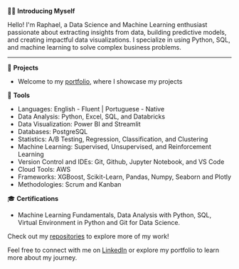 👋🏻 **Introducing Myself**

Hello! I'm Raphael, a Data Science and Machine Learning enthusiast passionate about extracting insights from data, building predictive models, and creating impactful data visualizations. I specialize in using Python, SQL, and machine learning to solve complex business problems.

---

📂 **Projects**
- Welcome to my [portfolio](https://raphaelmpimentel.github.io/portfolio_projetos/), where I showcase my projects


 🚀 **Tools**
- Languages: English - Fluent | Portuguese - Native
- Data Analysis: Python, Excel, SQL, and Databricks
- Data Visualization: Power BI and Streamlit
- Databases: PostgreSQL
- Statistics: A/B Testing, Regression, Classification, and Clustering
- Machine Learning: Supervised, Unsupervised, and Reinforcement Learning
- Version Control and IDEs: Git, Github, Jupyter Notebook, and VS Code
- Cloud Tools: AWS
- Frameworks: XGBoost, Scikit-Learn, Pandas, Numpy, Seaborn and Plotly
- Methodologies: Scrum and Kanban

  
🎓 **Certifications**
- Machine Learning Fundamentals, Data Analysis with Python, SQL, Virtual Environment in Python and Git for Data Science.

Check out my [repositories](https://github.com/RaphaelMPimentel?tab=repositories) to explore more of my work!

Feel free to connect with me on [LinkedIn](https://www.linkedin.com/in/raphael-pimentel-365854276/) or explore my portfolio to learn more about my journey.
